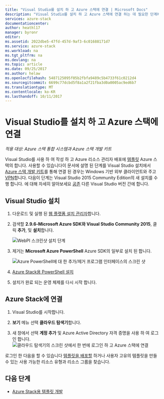 ```yaml
---
title: "Visual Studio를 설치 하 고 Azure 스택에 연결 | Microsoft Docs"
description: "Visual Studio를 설치 하 고 Azure 스택에 연결 하는 데 필요한 단계에 알아봅니다"
services: azure-stack
documentationcenter: 
author: heathl17
manager: byronr
editor: 
ms.assetid: 2022dbe5-47fd-457d-9af3-6c01688171d7
ms.service: azure-stack
ms.workload: na
ms.tgt_pltfrm: na
ms.devlang: na
ms.topic: article
ms.date: 09/25/2017
ms.author: helaw
ms.openlocfilehash: 5487125095f05b2fbfa9489c5b4733f61c0212d4
ms.sourcegitcommit: 6699c77dcbd5f8a1a2f21fba3d0a0005ac9ed6b7
ms.translationtype: MT
ms.contentlocale: ko-KR
ms.lasthandoff: 10/11/2017
---
```

# <a name="install-visual-studio-and-connect-to-azure-stack"></a>Visual Studio를 설치 하 고 Azure 스택에 연결

*적용 대상: Azure 스택 통합 시스템과 Azure 스택 개발 키트*

Visual Studio를 사용 하 여 작성 하 고 Azure 리소스 관리자 배포에 [템플릿](user/azure-stack-arm-templates.md) Azure 스택의 합니다. 사용할 수 있습니다이 문서에 설명 된 단계를 Visual Studio 설치에서 [Azure 스택 개발 키트](azure-stack-connect-azure-stack.md#connect-to-azure-stack-with-remote-desktop)를 통해 연결 된 경우는 Windows 기반 외부 클라이언트와 주고 [VPN](azure-stack-connect-azure-stack.md#connect-to-azure-stack-with-vpn)합니다. 다음이 단계는 Visual Studio 2015 Community Edition의 새 설치를 수행 합니다. 에 대해 자세히 알아보세요 [공존](https://msdn.microsoft.com/library/ms246609.aspx) 다른 Visual Studio 버전 간에 합니다.

## <a name="install-visual-studio"></a>Visual Studio 설치
1. 다운로드 및 실행 된 [웹 플랫폼 설치 관리자](https://www.microsoft.com/web/downloads/platform.aspx)합니다.             
2. 검색할 **2.9.6-Microsoft Azure SDK와 Visual Studio Community 2015**, 클릭 **추가**, 및 **설치**합니다.

    ![WebPI 스크린샷 설치 단계](./media/azure-stack-install-visual-studio/image1.png) 

3. 제거는 **Microsoft Azure PowerShell** Azure SDK의 일부로 설치 된 합니다.

    ![Azure PowerShell에 대 한 추가/제거 프로그램 인터페이스의 스크린 샷](./media/azure-stack-install-visual-studio/image2.png) 

4. [Azure Stack용 PowerShell 설치](azure-stack-powershell-install.md)

5. 설치가 완료 되는 운영 체제를 다시 시작 합니다.

## <a name="connect-to-azure-stack"></a>Azure Stack에 연결

1. Visual Studio를 시작합니다.

2. **보기** 메뉴 선택 **클라우드 탐색기**합니다.

3. 새 창에서 선택 **계정 추가** 및 Azure Active Directory 자격 증명을 사용 하 여 로그인 합니다.  
    ![클라우드 탐색기의 스크린 샷에서 한 번에 로그인 하 고 Azure 스택에 연결](./media/azure-stack-install-visual-studio/image6.png)

로그인 한 다음을 할 수 있습니다 [템플릿을 배포할](user/azure-stack-deploy-template-visual-studio.md) 하거나 사용자 고유의 템플릿을 만들 수 있는 사용 가능한 리소스 유형과 리소스 그룹을 찾습니다.  

## <a name="next-steps"></a>다음 단계

 - [Azure Stack용 템플릿 개발](user/azure-stack-develop-templates.md)
